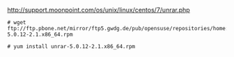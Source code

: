 http://support.moonpoint.com/os/unix/linux/centos/7/unrar.php
```
# wget ftp://ftp.pbone.net/mirror/ftp5.gwdg.de/pub/opensuse/repositories/home:/Kenzy:/modified:/C7/CentOS_7/x86_64/unrar-5.0.12-2.1.x86_64.rpm

# yum install unrar-5.0.12-2.1.x86_64.rpm
```
